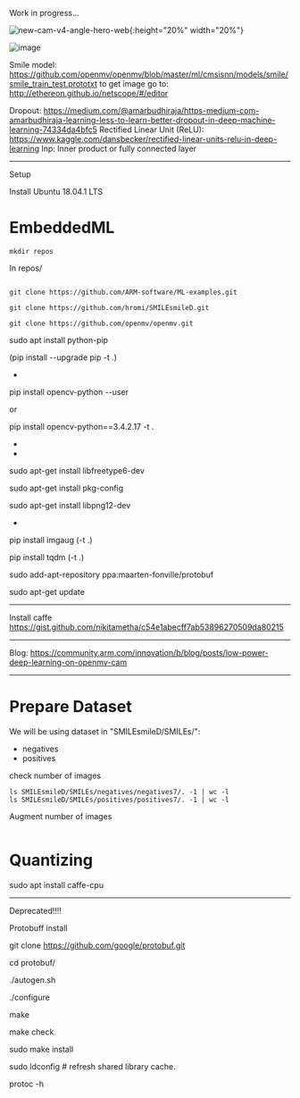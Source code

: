 Work in progress...

![new-cam-v4-angle-hero-web](https://user-images.githubusercontent.com/42873333/45641403-543a1000-baad-11e8-82cd-893eab810436.jpg){:height="20%" width="20%"}

![image](https://user-images.githubusercontent.com/42873333/45641345-1e952700-baad-11e8-8d45-bc8b053aa5b2.png)

Smile model: https://github.com/openmv/openmv/blob/master/ml/cmsisnn/models/smile/smile_train_test.prototxt
to get image go to: http://ethereon.github.io/netscope/#/editor

Dropout: https://medium.com/@amarbudhiraja/https-medium-com-amarbudhiraja-learning-less-to-learn-better-dropout-in-deep-machine-learning-74334da4bfc5
Rectified Linear Unit (ReLU): https://www.kaggle.com/dansbecker/rectified-linear-units-relu-in-deep-learning
Inp: Inner product or fully connected layer

-------------------
Setup

Install Ubuntu 18.04.1 LTS

# EmbeddedML

```
mkdir repos
```
In repos/

```

git clone https://github.com/ARM-software/ML-examples.git

git clone https://github.com/hromi/SMILEsmileD.git

git clone https://github.com/openmv/openmv.git
```

sudo apt install python-pip


(pip install --upgrade pip -t .)

-
pip install opencv-python --user

or

pip install opencv-python==3.4.2.17 -t .

-

-

sudo apt-get install libfreetype6-dev

sudo apt-get install pkg-config

sudo apt-get install libpng12-dev

-

pip install imgaug (-t .)

pip install tqdm (-t .)

sudo add-apt-repository ppa:maarten-fonville/protobuf

sudo apt-get update

---
Install caffe
https://gist.github.com/nikitametha/c54e1abecff7ab53896270509da80215

---------
Blog: https://community.arm.com/innovation/b/blog/posts/low-power-deep-learning-on-openmv-cam

---------
# Prepare Dataset

We will be using dataset in "SMILEsmileD/SMILEs/":
- negatives
- positives

check number of images

```
ls SMILEsmileD/SMILEs/negatives/negatives7/. -1 | wc -l
ls SMILEsmileD/SMILEs/positives/positives7/. -1 | wc -l
```

Augment number of images

```

```
# Quantizing


sudo apt install caffe-cpu


------------------------------

Deprecated!!!!

Protobuff install

git clone https://github.com/google/protobuf.git

cd protobuf/

./autogen.sh

./configure

make

make check

sudo make install

sudo ldconfig # refresh shared library cache.

protoc -h
